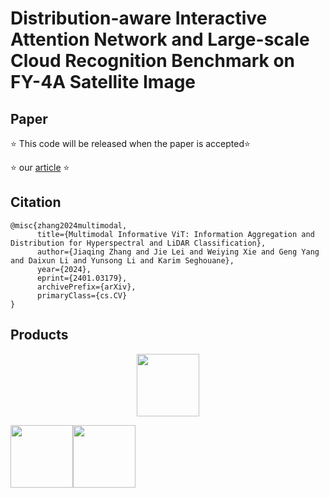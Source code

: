 # Distribution-aware Interactive Attention Network and Large-scale Cloud Recognition Benchmark on FY-4A Satellite Image

## Paper
⭐ This code will be released when the paper is accepted⭐ 

⭐ our [article](https://arxiv.org/abs/2401.03182) ⭐ 

## Citation

```
@misc{zhang2024multimodal,
      title={Multimodal Informative ViT: Information Aggregation and Distribution for Hyperspectral and LiDAR Classification}, 
      author={Jiaqing Zhang and Jie Lei and Weiying Xie and Geng Yang and Daixun Li and Yunsong Li and Karim Seghouane},
      year={2024},
      eprint={2401.03179},
      archivePrefix={arXiv},
      primaryClass={cs.CV}
}
```
## Products

<p align="center"><img src="images\1.gif" weight="40" height="100"></p>
<img src="images\2.gif" weight="40" height="100"><img src="images\3.gif" weight="40" height="100"></p>



